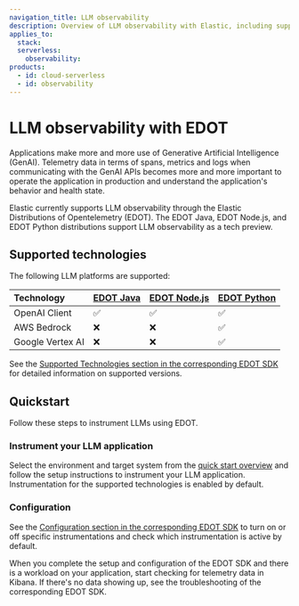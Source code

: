 ```yaml
---
navigation_title: LLM observability
description: Overview of LLM observability with Elastic, including supported technologies and quickstart instructions.
applies_to:
  stack:
  serverless:
    observability:
products:
  - id: cloud-serverless
  - id: observability
---
```


# LLM observability with EDOT

Applications make more and more use of Generative Artificial Intelligence (GenAI). Telemetry data in terms of spans, metrics and logs when communicating with the GenAI APIs becomes more and more important to operate the application in production and understand the application's behavior and health state.

Elastic currently supports LLM observability through the Elastic Distributions of Opentelemetry (EDOT). The EDOT Java, EDOT Node.js, and EDOT Python distributions support LLM observability as a tech preview.

## Supported technologies

The following LLM platforms are supported:

| Technology | [EDOT Java](../../edot-sdks/java/supported-technologies.md#openai-client-instrumentation) | [EDOT Node.js](../../edot-sdks/nodejs/supported-technologies.md#llm-instrumentations) | [EDOT Python](../../edot-sdks/python/supported-technologies.md#llm-instrumentations) |
|:-----------|:----------|:-------------|:------------|
| OpenAI Client | ✅ | ✅ | ✅ |
| AWS Bedrock | ❌ | ❌ | ✅ |
| Google Vertex AI | ❌ | ❌ | ✅ |

See the [Supported Technologies section in the corresponding EDOT SDK](../../edot-sdks/index.md) for detailed information on supported versions.

## Quickstart

Follow these steps to instrument LLMs using EDOT.

### Instrument your LLM application

Select the environment and target system from the [quick start overview](../../quickstart/index.md) and follow the setup instructions to instrument your LLM application. Instrumentation for the supported technologies is enabled by default.

### Configuration

See the [Configuration section in the corresponding EDOT SDK](../../edot-sdks/index.md) to turn on or off specific instrumentations and check which instrumentation is active by default.

When you complete the setup and configuration of the EDOT SDK and there is a workload on your application, start checking for telemetry data in Kibana. If there's no data showing up, see the troubleshooting of the corresponding EDOT SDK.
